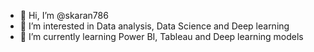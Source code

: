 - 👋 Hi, I’m @skaran786
- 👀 I’m interested in Data analysis, Data Science and Deep learning
- 🌱 I’m currently learning Power BI, Tableau and Deep learning models

<!---
skaran786/skaran786 is a ✨ special ✨ repository because its `README.md` (this file) appears on your GitHub profile.
You can click the Preview link to take a look at your changes.
--->
